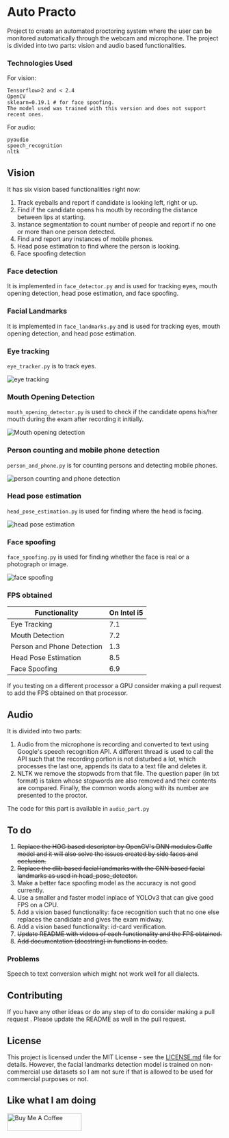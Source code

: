 # Auto Practo

Project to create an automated proctoring system where the user can be monitored automatically through the webcam and microphone. The project is divided into two parts: vision and audio based functionalities.

### Technologies Used

For vision:
```
Tensorflow>2 and < 2.4
OpenCV
sklearn=0.19.1 # for face spoofing. 
The model used was trained with this version and does not support recent ones.
```
For audio:
```
pyaudio
speech_recognition
nltk
```

## Vision

It has six vision based functionalities right now:
1. Track eyeballs and report if candidate is looking left, right or up.
2. Find if the candidate opens his mouth by recording the distance between lips at starting.
3. Instance segmentation to count number of people and report if no one or more than one person detected.
4. Find and report any instances of mobile phones.
5. Head pose estimation to find where the person is looking.
6. Face spoofing detection

### Face detection
It is implemented in `face_detector.py` and is used for tracking eyes, mouth opening detection, head pose estimation, and face spoofing.

### Facial Landmarks
It is implemented in `face_landmarks.py` and is used for tracking eyes, mouth opening detection, and head pose estimation.

### Eye tracking
`eye_tracker.py` is to track eyes.

![eye tracking](../../blob/master/gifs/1.gif)

### Mouth Opening Detection
`mouth_opening_detector.py` is used to check if the candidate opens his/her mouth during the exam after recording it initially. 

![Mouth opening detection](../../blob/master/gifs/2.gif)

### Person counting and mobile phone detection
`person_and_phone.py` is for counting persons and detecting mobile phones.

![person counting and phone detection](../../blob/master/gifs/3.gif)

### Head pose estimation
`head_pose_estimation.py` is used for finding where the head is facing.

![head pose estimation](../../blob/master/gifs/4.gif)

### Face spoofing
`face_spoofing.py` is used for finding whether the face is real or a photograph or image.

![face spoofing](../../blob/master/gifs/5.gif)

### FPS obtained

Functionality | On Intel i5
--- | ---
Eye Tracking | 7.1
Mouth Detection | 7.2
Person and Phone Detection | 1.3
Head Pose Estimation | 8.5
Face Spoofing | 6.9

If you testing on a different processor a GPU consider making a pull request to add the FPS obtained on that processor.


## Audio
It is divided into two parts:
1. Audio from the microphone is recording and converted to text using Google's speech recognition API. A different thread is used to call the API such that the recording portion is not disturbed a lot, which processes the last one, appends its data to a text file and deletes it.
2. NLTK we remove the stopwods from that file. The question paper (in txt format) is taken whose stopwords are also removed and their contents are compared. Finally, the common words along with its number are presented to the proctor.

The code for this part is available in `audio_part.py`

## To do
1. ~~Replace the HOG based descriptor by OpenCV's DNN modules Caffe model and it will also solve the issues created by side faces and occlusion.~~
2. ~~Replace the dlib based facial landmarks with the CNN based facial landmarks as used in head_pose_detector.~~
3. Make a better face spoofing model as the accuracy is not good currently.
4. Use a smaller and faster model inplace of YOLOv3 that can give good FPS on a CPU.
5. Add a vision based functionality: face recognition such that no one else replaces the candidate and gives the exam midway.
6. Add a vision based functionality: id-card verification.
7. ~~Update README with videos of each functionality and the FPS obtained.~~
8. ~~Add documentation (docstring) in functions in codes.~~

### Problems
Speech to text conversion which might not work well for all dialects.

## Contributing

If you have any other ideas or do any step of to do consider making a pull request . Please update the README as well in the pull request.

## License

This project is licensed under the MIT License - see the [LICENSE.md](../../tree/master/LICENSE.md) file for details. However, the facial landmarks detection model is trained on non-commercial use datasets so I am not sure if that is allowed to be used for commercial purposes or not.

## Like what I am doing
<a href="https://www.buymeacoffee.com/vardan" target="_blank"><img src="https://cdn.buymeacoffee.com/buttons/default-orange.png" alt="Buy Me A Coffee" height="41" width="174"></a>


